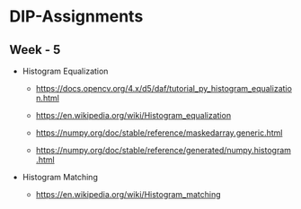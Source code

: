 # DIP-Assignments

## Week - 5

- Histogram Equalization
    - https://docs.opencv.org/4.x/d5/daf/tutorial_py_histogram_equalization.html

    - https://en.wikipedia.org/wiki/Histogram_equalization
    
    - https://numpy.org/doc/stable/reference/maskedarray.generic.html
    
    - https://numpy.org/doc/stable/reference/generated/numpy.histogram.html

- Histogram Matching

    - https://en.wikipedia.org/wiki/Histogram_matching